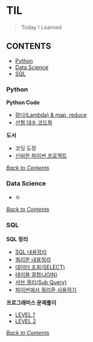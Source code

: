 # TIL
> Today I Learned

## CONTENTS
- [Python](#python)
- [Data Science](#data-science)
- [SQL](#sql)

### Python
**Python Code**
- [람다(Lambda) & map, reduce](./Python/PythonCode/%EB%9E%8C%EB%8B%A4(Lambda).md)
- [선형 대수 코드화](./Python/PythonCode/Linear%20algebra%20Codes.md)

**도서**
- 코딩 도장
- [신비한 파이썬 프로젝트](./Python/도서/%EC%8B%A0%EB%B9%84%ED%95%9C%20%ED%8C%8C%EC%9D%B4%EC%8D%AC%20%ED%94%84%EB%A1%9C%EC%A0%9D%ED%8A%B8/%EC%8B%A0%EB%B9%84%ED%95%9C%20%ED%8C%8C%EC%9D%B4%EC%8D%AC%20%ED%94%84%EB%A1%9C%EC%A0%9D%ED%8A%B8.md)

[*Back to Contents*](#contents)

### Data Science
- ㅇ

[*Back to Contents*](#contents)


### SQL

**SQL 정리**
- [SQL 내용정리](./SQL/link%20db%20and%20py.md)
- [쿼리문 내용정리](./SQL/database.md)
- [데이터 조회(SELECT)](./SQL/boostcource_SQL/SELECT.md)
- [테이블 결합(JOIN)](./SQL/boostcource_SQL/JOIN.md)
- [서브 쿼리(Sub Query)](./SQL/boostcource_SQL/SubQuery.md)
- [파이썬에서 쿼리문 사용하기](./SQL/파이썬에서DB사용하기/내용정리.md)

**프로그래머스 문제풀이**
- [LEVEL 1](./SQL/프로그래머스%20문제풀이/Level_1.md)
- [LEVEL 2](./SQL/프로그래머스%20문제풀이/Level_2.md)

[*Back to Contents*](#contents)